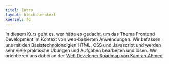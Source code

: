```yaml
---
titel: Intro
layout: block-herotext
kuerzel: fd
---
```


In diesem Kurs geht es, wer hätte es gedacht, um das Thema Frontend Development im Kontext von web-basierten Anwendungen. Wir befassen uns mit den Basistechnolonolgien HTML, CSS und Javascript und werden sehr viele praktische Übungen und Aufgaben bearbeiten und lösen. Wir orientieren uns dabei an der [Web Developer Roadmap von Kamran Ahmed](https://github.com/kamranahmedse/developer-roadmap). 